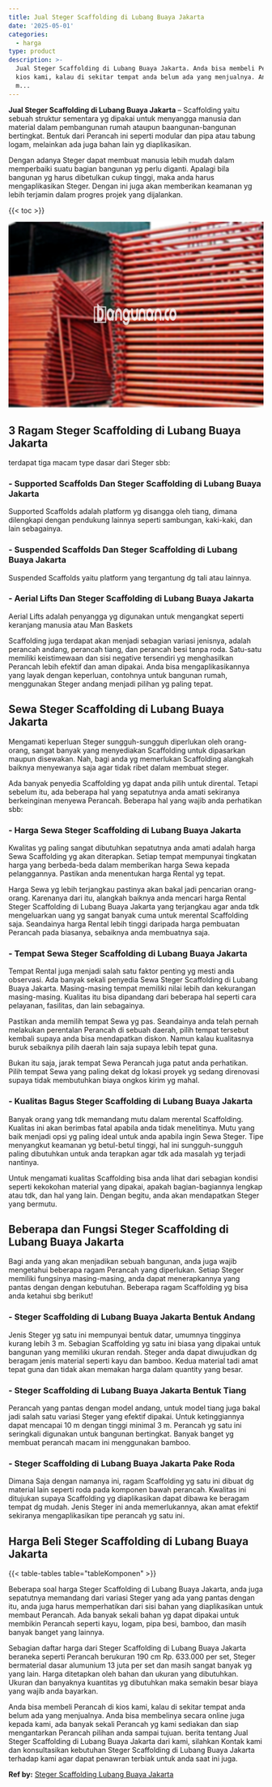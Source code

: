 ```yaml
---
title: Jual Steger Scaffolding di Lubang Buaya Jakarta
date: '2025-05-01'
categories:
  - harga
type: product
description: >-
  Jual Steger Scaffolding di Lubang Buaya Jakarta. Anda bisa membeli Perancah di
  kios kami, kalau di sekitar tempat anda belum ada yang menjualnya. Anda bisa
  m...
---
```


**Jual Steger Scaffolding di Lubang Buaya Jakarta** – Scaffolding yaitu sebuah struktur sementara yg dipakai untuk menyangga manusia dan material dalam pembangunan rumah ataupun baangunan-bangunan bertingkat. Bentuk dari Perancah ini seperti modular dan pipa atau tabung logam, melainkan ada juga bahan lain yg diaplikasikan.

Dengan adanya Steger dapat membuat manusia lebih mudah dalam memperbaiki suatu bagian bangunan yg perlu diganti. Apalagi bila bangunan yg harus dibetulkan cukup tinggi, maka anda harus mengaplikasikan Steger. Dengan ini juga akan memberikan keamanan yg lebih terjamin dalam progres projek yang dijalankan.

{{< toc >}}

![Jual Steger Scaffolding di Lubang Buaya Jakarta](/images/sewa-scaffolding-steger-16.png)

## 3 Ragam Steger Scaffolding di Lubang Buaya Jakarta

terdapat tiga macam type dasar dari Steger sbb:

### \- Supported Scaffolds Dan Steger Scaffolding di Lubang Buaya Jakarta

Supported Scaffolds adalah platform yg disangga oleh tiang, dimana dilengkapi dengan pendukung lainnya seperti sambungan, kaki-kaki, dan lain sebagainya.

### \- Suspended Scaffolds Dan Steger Scaffolding di Lubang Buaya Jakarta

Suspended Scaffolds yaitu platform yang tergantung dg tali atau lainnya.

### \- Aerial Lifts Dan Steger Scaffolding di Lubang Buaya Jakarta

Aerial Lifts adalah penyangga yg digunakan untuk mengangkat seperti keranjang manusia atau Man Baskets

Scaffolding juga terdapat akan menjadi sebagian variasi jenisnya, adalah perancah andang, perancah tiang, dan perancah besi tanpa roda. Satu-satu memiliki keistimewaan dan sisi negative tersendiri yg menghasilkan Perancah lebih efektif dan aman dipakai. Anda bisa mengaplikasikannya yang layak dengan keperluan, contohnya untuk bangunan rumah, menggunakan Steger andang menjadi pilihan yg paling tepat.

## Sewa Steger Scaffolding di Lubang Buaya Jakarta

Mengamati keperluan Steger sungguh-sungguh diperlukan oleh orang-orang, sangat banyak yang menyediakan Scaffolding untuk dipasarkan maupun disewakan. Nah, bagi anda yg memerlukan Scaffolding alangkah baiknya menyewanya saja agar tidak ribet dalam membuat steger.

Ada banyak penyedia Scaffolding yg dapat anda pilih untuk dirental. Tetapi sebelum itu, ada beberapa hal yang sepatutnya anda amati sekiranya berkeinginan menyewa Perancah. Beberapa hal yang wajib anda perhatikan sbb:

### \- Harga Sewa Steger Scaffolding di Lubang Buaya Jakarta

Kwalitas yg paling sangat dibutuhkan sepatutnya anda amati adalah harga Sewa Scaffolding yg akan diterapkan. Setiap tempat mempunyai tingkatan harga yang berbeda-beda dalam memberikan harga Sewa kepada pelanggannya. Pastikan anda menentukan harga Rental yg tepat.

Harga Sewa yg lebih terjangkau pastinya akan bakal jadi pencarian orang-orang. Karenanya dari itu, alangkah baiknya anda mencari harga Rental Steger Scaffolding di Lubang Buaya Jakarta yang terjangkau agar anda tdk mengeluarkan uang yg sangat banyak cuma untuk merental Scaffolding saja. Seandainya harga Rental lebih tinggi daripada harga pembuatan Perancah pada biasanya, sebaiknya anda membuatnya saja.

### \- Tempat Sewa Steger Scaffolding di Lubang Buaya Jakarta

Tempat Rental juga menjadi salah satu faktor penting yg mesti anda observasi. Ada banyak sekali penyedia Sewa Steger Scaffolding di Lubang Buaya Jakarta. Masing-masing tempat memiliki nilai lebih dan kekurangan masing-masing. Kualitas itu bisa dipandang dari beberapa hal seperti cara pelayanan, fasilitas, dan lain sebagainya.

Pastikan anda memilih tempat Sewa yg pas. Seandainya anda telah pernah melakukan perentalan Perancah di sebuah daerah, pilih tempat tersebut kembali supaya anda bisa mendapatkan diskon. Namun kalau kualitasnya buruk sebaiknya pilih daerah lain saja supaya lebih tepat guna.

Bukan itu saja, jarak tempat Sewa Perancah juga patut anda perhatikan. Pilih tempat Sewa yang paling dekat dg lokasi proyek yg sedang direnovasi supaya tidak membutuhkan biaya ongkos kirim yg mahal.

### \- Kualitas Bagus Steger Scaffolding di Lubang Buaya Jakarta

Banyak orang yang tdk memandang mutu dalam merental Scaffolding. Kualitas ini akan berimbas fatal apabila anda tidak menelitinya. Mutu yang baik menjadi opsi yg paling ideal untuk anda apabila ingin Sewa Steger. Tipe menyangkut keamanan yg betul-betul tinggi, hal ini sungguh-sungguh paling dibutuhkan untuk anda terapkan agar tdk ada masalah yg terjadi nantinya.

Untuk mengamati kualitas Scaffolding bisa anda lihat dari sebagian kondisi seperti kekokohan material yang dipakai, apakah bagian-bagiannya lengkap atau tdk, dan hal yang lain. Dengan begitu, anda akan mendapatkan Steger yang bermutu.

## Beberapa dan Fungsi Steger Scaffolding di Lubang Buaya Jakarta

Bagi anda yang akan menjadikan sebuah bangunan, anda juga wajib mengetahui beberapa ragam Perancah yang diperlukan. Setiap Steger memiliki fungsinya masing-masing, anda dapat menerapkannya yang pantas dengan dengan kebutuhan. Beberapa ragam Scaffolding yg bisa anda ketahui sbg berikut!

### \- Steger Scaffolding di Lubang Buaya Jakarta Bentuk Andang

Jenis Steger yg satu ini mempunyai bentuk datar, umumnya tingginya kurang lebih 3 m. Sebagian Scaffolding yg satu ini biasa yang dipakai untuk bangunan yang memiliki ukuran rendah. Steger anda dapat diwujudkan dg beragam jenis material seperti kayu dan bamboo. Kedua material tadi amat tepat guna dan tidak akan memakan harga dalam quantity yang besar.

### \- Steger Scaffolding di Lubang Buaya Jakarta Bentuk Tiang

Perancah yang pantas dengan model andang, untuk model tiang juga bakal jadi salah satu variasi Steger yang efektif dipakai. Untuk ketinggiannya dapat mencapai 10 m dengan tinggi minimal 3 m. Perancah yg satu ini seringkali digunakan untuk bangunan bertingkat. Banyak banget yg membuat perancah macam ini menggunakan bamboo.

### \- Steger Scaffolding di Lubang Buaya Jakarta Pake Roda

Dimana Saja dengan namanya ini, ragam Scaffolding yg satu ini dibuat dg material lain seperti roda pada komponen bawah perancah. Kwalitas ini ditujukan supaya Scaffolding yg diaplikasikan dapat dibawa ke beragam tempat dg mudah. Jenis Steger ini anda memerlukannya, akan amat efektif sekiranya mengaplikasikan tipe perancah yg satu ini.

## Harga Beli Steger Scaffolding di Lubang Buaya Jakarta

{{< table-tables table="tableKomponen" >}}

Beberapa soal harga Steger Scaffolding di Lubang Buaya Jakarta, anda juga sepatutnya memandang dari variasi Steger yang ada yang pantas dengan itu, anda juga harus memperhatikan dari sisi bahan yang diaplikasikan untuk membaut Perancah. Ada banyak sekali bahan yg dapat dipakai untuk membikin Perancah seperti kayu, logam, pipa besi, bamboo, dan masih banyak banget yang lainnya.

Sebagian daftar harga dari Steger Scaffolding di Lubang Buaya Jakarta beraneka seperti Perancah berukuran 190 cm Rp. 633.000 per set, Steger bermaterial dasar alumunium 13 juta per set dan masih sangat banyak yg yang lain. Harga ditetapkan oleh bahan dan ukuran yang dibutuhkan. Ukuran dan banyaknya kuantitas yg dibutuhkan maka semakin besar biaya yang wajib anda bayarkan.

Anda bisa membeli Perancah di kios kami, kalau di sekitar tempat anda belum ada yang menjualnya. Anda bisa membelinya secara online juga kepada kami, ada banyak sekali Perancah yg kami sediakan dan siap mengantarkan Perancah pilihan anda sampai tujuan. berita tentang Jual Steger Scaffolding di Lubang Buaya Jakarta dari kami, silahkan Kontak kami dan konsultasikan kebutuhan Steger Scaffolding di Lubang Buaya Jakarta terhadap kami agar dapat penawran terbiak untuk anda saat ini juga.

**Ref by:** [Steger Scaffolding Lubang Buaya Jakarta](https://id.wikipedia.org/wiki/Steger)
